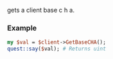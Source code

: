 gets a client base c h a.
### Example

```perl
my $val = $client->GetBaseCHA();
quest::say($val); # Returns uint
```